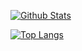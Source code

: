 [![Github Stats](https://github-readme-stats.vercel.app/api?username=squirrelgrip&hide_title=true)]()

[![Top Langs](https://github-readme-stats.vercel.app/api/top-langs/?username=squirrelgrip)]()
<!--
**SquirrelGrip/SquirrelGrip** is a ✨ _special_ ✨ repository because its `README.md` (this file) appears on your GitHub profile.

Here are some ideas to get you started:

- 🔭 I’m currently working on ...
- 🌱 I’m currently learning ...
- 👯 I’m looking to collaborate on ...
- 🤔 I’m looking for help with ...
- 💬 Ask me about ...
- 📫 How to reach me: ...
- 😄 Pronouns: ...
- ⚡ Fun fact: ...
-->
